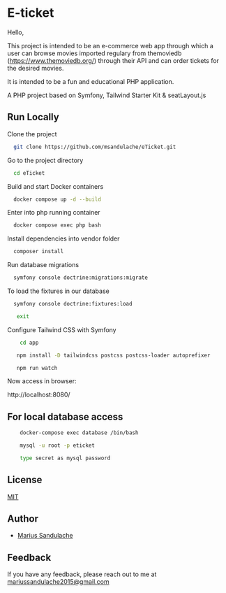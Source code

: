# E-ticket

Hello,


This project is intended to be an e-commerce web app through which a user can browse movies imported regulary from themoviedb (https://www.themoviedb.org/) through their API and can order tickets for the desired movies.

It is intended to be a fun and educational PHP application.

A PHP project based on Symfony, Tailwind Starter Kit &amp; seatLayout.js


## Run Locally

Clone the project

```bash
  git clone https://github.com/msandulache/eTicket.git
```

Go to the project directory

```bash
  cd eTicket
```

Build and start Docker containers

```bash
  docker compose up -d --build
```

Enter into php running container

```bash
  docker compose exec php bash
```

Install dependencies into vendor folder

```bash
  composer install
```

Run database migrations

```bash
  symfony console doctrine:migrations:migrate
```

To load the fixtures in our database

```bash
  symfony console doctrine:fixtures:load
```

```bash
   exit
```

Configure Tailwind CSS with Symfony

```bash
    cd app
```

```bash
   npm install -D tailwindcss postcss postcss-loader autoprefixer
```

```bash
   npm run watch
```

Now access in browser:

http://localhost:8080/


## For local database access

```bash
    docker-compose exec database /bin/bash
```

```bash
    mysql -u root -p eticket
```

```bash
    type secret as mysql password
```

## License

[MIT](https://choosealicense.com/licenses/mit/)


## Author

- [Marius Sandulache](https://github.com/msandulache)


## Feedback

If you have any feedback, please reach out to me at mariussandulache2015@gmail.com


